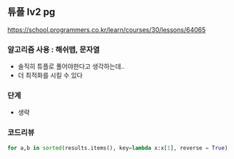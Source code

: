 
## 튜플 lv2 pg
https://school.programmers.co.kr/learn/courses/30/lessons/64065

### 알고리즘 사용 : 해쉬맵, 문자열
- 솔직히 튜플로 풀어야한다고 생각하는데..
- 더 최적화를 시킬 수 있다

### 단계
- 생략

### 코드리뷰
```py
for a,b in sorted(results.items(), key=lambda x:x[1], reverse = True)
```
